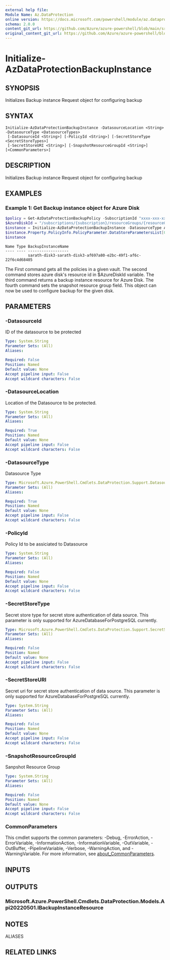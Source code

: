 ```yaml
---
external help file: 
Module Name: Az.DataProtection
online version: https://docs.microsoft.com/powershell/module/az.dataprotection/initialize-azdataprotectionbackupinstance
schema: 2.0.0
content_git_url: https://github.com/Azure/azure-powershell/blob/main/src/DataProtection/help/Initialize-AzDataProtectionBackupInstance.md
original_content_git_url: https://github.com/Azure/azure-powershell/blob/main/src/DataProtection/help/Initialize-AzDataProtectionBackupInstance.md
---
```


# Initialize-AzDataProtectionBackupInstance

## SYNOPSIS
Initializes Backup instance Request object for configuring backup

## SYNTAX

```
Initialize-AzDataProtectionBackupInstance -DatasourceLocation <String> -DatasourceType <DatasourceTypes>
 [-DatasourceId <String>] [-PolicyId <String>] [-SecretStoreType <SecretStoreTypes>]
 [-SecretStoreURI <String>] [-SnapshotResourceGroupId <String>] [<CommonParameters>]
```

## DESCRIPTION
Initializes Backup instance Request object for configuring backup

## EXAMPLES

### Example 1: Get Backup instance object for Azure Disk
```powershell
$policy = Get-AzDataProtectionBackupPolicy -SubscriptionId "xxxx-xxx-xxx" -ResourceGroupName sarath-rg -VaultName sarath-vault
$AzureDiskId = "/subscriptions/{subscription}/resourceGroups/{resourceGroup}/providers/Microsoft.Compute/disks/{diskname}"
$instance = Initialize-AzDataProtectionBackupInstance -DatasourceType AzureDisk -DatasourceLocation westus -DatasourceId $AzureDiskId -PolicyId $policy[0].Id
$instance.Property.PolicyInfo.PolicyParameter.DataStoreParametersList[0].ResourceGroupId = "/subscriptions/{subscription}/resourceGroups/{snapshotResourceGroup}"
$instance
```

```output
Name Type BackupInstanceName
---- ---- ------------------
          sarath-disk3-sarath-disk3-af697a80-e2bc-49f1-af6c-22f6c4d68405
```

The First command gets all the policies in a given vault.
The second command stores azure disk's resource id in $AzureDiskId
variable.
The third command returns a backup instance resource for Azure Disk.
The fourth command sets the snapshot resource group field.
This object can now be used to configure backup for the given disk.

## PARAMETERS

### -DatasourceId
ID of the datasource to be protected

```yaml
Type: System.String
Parameter Sets: (All)
Aliases:

Required: False
Position: Named
Default value: None
Accept pipeline input: False
Accept wildcard characters: False
```

### -DatasourceLocation
Location of the Datasource to be protected.

```yaml
Type: System.String
Parameter Sets: (All)
Aliases:

Required: True
Position: Named
Default value: None
Accept pipeline input: False
Accept wildcard characters: False
```

### -DatasourceType
Datasource Type

```yaml
Type: Microsoft.Azure.PowerShell.Cmdlets.DataProtection.Support.DatasourceTypes
Parameter Sets: (All)
Aliases:

Required: True
Position: Named
Default value: None
Accept pipeline input: False
Accept wildcard characters: False
```

### -PolicyId
Policy Id to be assiciated to Datasource

```yaml
Type: System.String
Parameter Sets: (All)
Aliases:

Required: False
Position: Named
Default value: None
Accept pipeline input: False
Accept wildcard characters: False
```

### -SecretStoreType
Secret store type for secret store authentication of data source.
This parameter is only supported for AzureDatabaseForPostgreSQL currently.

```yaml
Type: Microsoft.Azure.PowerShell.Cmdlets.DataProtection.Support.SecretStoreTypes
Parameter Sets: (All)
Aliases:

Required: False
Position: Named
Default value: None
Accept pipeline input: False
Accept wildcard characters: False
```

### -SecretStoreURI
Secret uri for secret store authentication of data source.
This parameter is only supported for AzureDatabaseForPostgreSQL currently.

```yaml
Type: System.String
Parameter Sets: (All)
Aliases:

Required: False
Position: Named
Default value: None
Accept pipeline input: False
Accept wildcard characters: False
```

### -SnapshotResourceGroupId
Sanpshot Resource Group

```yaml
Type: System.String
Parameter Sets: (All)
Aliases:

Required: False
Position: Named
Default value: None
Accept pipeline input: False
Accept wildcard characters: False
```

### CommonParameters
This cmdlet supports the common parameters: -Debug, -ErrorAction, -ErrorVariable, -InformationAction, -InformationVariable, -OutVariable, -OutBuffer, -PipelineVariable, -Verbose, -WarningAction, and -WarningVariable. For more information, see [about_CommonParameters](http://go.microsoft.com/fwlink/?LinkID=113216).

## INPUTS

## OUTPUTS

### Microsoft.Azure.PowerShell.Cmdlets.DataProtection.Models.Api20220501.IBackupInstanceResource

## NOTES

ALIASES

## RELATED LINKS


